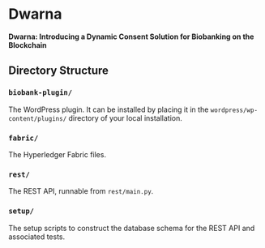 # Dwarna
**Dwarna: Introducing a Dynamic Consent Solution for Biobanking on the Blockchain**

## Directory Structure

### `biobank-plugin/`

The WordPress plugin. It can be installed by placing it in the `wordpress/wp-content/plugins/` directory of your local installation.

### `fabric/`

The Hyperledger Fabric files.

### `rest/`

The REST API, runnable from `rest/main.py`.

### `setup/`

The setup scripts to construct the database schema for the REST API and associated tests.
